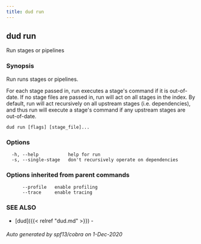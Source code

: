 ```yaml
---
title: dud run
---
```

## dud run

Run stages or pipelines

### Synopsis

Run runs stages or pipelines.

For each stage passed in, run executes a stage's command if it is out-of-date.
If no stage files are passed in, run will act on all stages in the index. By
default, run will act recursively on all upstream stages (i.e. dependencies),
and thus run will execute a stage's command if any upstream stages are
out-of-date.

```
dud run [flags] [stage_file]...
```

### Options

```
  -h, --help           help for run
  -s, --single-stage   don't recursively operate on dependencies
```

### Options inherited from parent commands

```
      --profile   enable profiling
      --trace     enable tracing
```

### SEE ALSO

* [dud]({{< relref "dud.md" >}})	 - 

###### Auto generated by spf13/cobra on 1-Dec-2020
